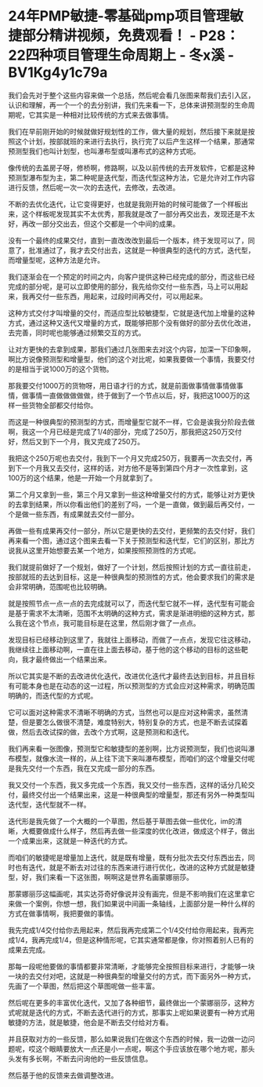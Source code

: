 # 24年PMP敏捷-零基础pmp项目管理敏捷部分精讲视频，免费观看！ - P28：22四种项目管理生命周期上 - 冬x溪 - BV1Kg4y1c79a

我们会先对于整个这些内容来做一个总括，然后呢会看几张图来帮我们去引入区，认识和理解，再一个一个的去分别讲，我们先来看一下，总体来讲预测型的生命周期呢，它其实是一种相对比较传统的方式来去做事情。

我们在早前刚开始的时候就做好规划性的工作，做大量的规划，然后接下来就是按照这个计划，按部就班的来进行去执行，执行完了以后产生这样一个结果，那通常预测型我们也叫计划型，也叫瀑布型或叫瀑布式的这种方式呃。

像传统的去盖房子呀，修桥啊，修路啊，以及以前传统的去开发软件，它都是这种预测型瀑布型为主，第二种呢是迭代型，而迭代型这种方法，它是允许对工作内容进行反馈，然后呢一次一次的去迭代，去修改，去改进。

不断的去优化迭代，让它变得更好，也就是我刚开始的时候可能做了一个样板出来，这个样板呢发现其实不太优秀，那我就是改了一部分再交出去，发现还是不太好，再改一部分交出去，但这个交都是一个中间的成果。

没有一个最终的成果交付，直到一直改改改到最后一个版本，终于发现可以了，同意了，批准通过了，我才去交付出去，这就是一种很典型的迭代的方式，迭代型，而增量型呢，这种方法是允许。

我们逐渐会在一个预定的时间之内，向客户提供这种已经完成的部分，而这些已经完成的部分呢，是可以立即使用的部分，我先给你交付一些东西，马上可以用起来，我再交付一些东西，用起来，过段时间再交付，可以用起来。

这种方式交付才叫增量的交付，而适应型比较敏捷型，它就是迭代加上增量的这种方式，通过这种又迭代又增量的方式，既能够把那个没有做好的部分去优化改进，去完善，同时呢也能够通过频繁交互的方式。

让对方更快的去拿到成果，那我们通过几张图来去对这个内容，加深一下印象啊，啊比方说像预测型和增量型，他们的这个对比呢，如果我要做一个事情，我要交付的是相当于说1000万的这个货物。

那我要交付1000万的货物呀，用日语才行的方式，就是前面做事情做事情做事情，做事情一直做做做做做，终于做到了一个节点以后，好，我把这1000万的这样一些货物全部都交付给你。

而这是一种很典型的预测型的方式，而增量型它就不一样，它会是诶我分阶段去做啊，我这一个月已经是完成了1/4的部分，完成了250万，那我把这250万交付好，然后又到下一个月，我又完成了250万。

我把这个250万呢也去交付，我到下一个月又完成250万，我要再一次去交付，再到下一个月我又去交付，这样的话，对方他不是等到第四个月才一次性拿到，这100万的这个结果，他是一开始一个月就拿到了。

第二个月又拿到一些，第三个月又拿到一些这种增量交付的方式，能够让对方更快的去拿到结果，所以你看出他们的差别了吗，一个是一直做，做到最后再交付，一个是做一些东西，有成果就去交付一部分。

再做一些有成果再交付一部分，所以它是更快的去交付，更频繁的去交付好，我们再来看一个图，通过这个图来去看一下关于预测型和迭代型，它们的区别，那比方说我从这里开始想要去某一个地方，如果按照预测性的方式呢。

我们就提前做好了一个规划，做好了一个计划，然后按照计划的方式一直往前走，按部就班的去达到目标，这是一种很典型的预测性的方式，他会要求我们的需求是会非常明确，范围呢也比较明确。

就是按照节点一点一点的去完成就可以了，而迭代型它就不一样，迭代型有可能会是基于需求不太清晰，范围不太明确的这种方式，需求是渐进明细的这种方式，那么我在这个节点，我可能目标是在这里，然后刚才做了一点点。

发现目标已经移动到这里了，我就往上面移动，而做了一点点，发现它往这移动，我继续往上面移动啊，一直在往上面去移动，基于他的这个移动的目标的这些靶向，我才最终做出一个结果出来。

所以它其实是不断的去改进优化迭代，改进优化迭代才最终去达到目标，并且目标有可能本身也是在动态的这一过程，所以预测型的方式会应对这种需求，明确范围明确的，而迭代型的方式呢。

它可以面对这种需求不清晰不明确的方式，当然也可以是应对这种需求，虽然清楚，但是要怎么做很不清楚，难度特别大，特别复杂的方式，也是不断去试探着做，然后去改试探的做，去改个方式啊，这是预测和和迭代。

我们再来看一张图像，预测型它和敏捷型的差别啊，比方说预测型，我们也说叫瀑布模型，就像水流一样的，从上往下流下来叫瀑布模型，而咱们的这个增量交付呢是我先交付一个东西，我在又完成一部分的东西。

我又交付一个东西，我又多完成一个东西，我又交付一些东西，这样的话分几轮交付，最终交付出一个结果出来，这是一种很典型的增量型，那还有另外一种类型叫迭代型，迭代型就不一样。

迭代形是我先做了一个大概的一个草图，然后基于草图去做一些优化，im的清晰，大概要做成什么样子，然后再去做一些深度的优化改进，做成这个样子，做出一个成果出来，这就是一种迭代的方式。

而咱们的敏捷呢是增量加上迭代，就是既有增量，既有分批次去交付东西出去，同时也有迭代，就是不断去对过往的东西来进行进行优化，改进的这种方式就是敏捷型，好，我们来看一下这张图，啊啊这是世界名画蒙娜丽莎。

那蒙娜丽莎这幅画呢，其实达芬奇好像说并没有画完，但是不影响我们在这里拿它来做一个案例，你想一想，我们如果说中间画一条轴线，上面部分是一种什么样的方式在做事情啊，我把要做的事情。

我先完成1/4交付给你去用起来，然后我再完成第二个1/4交付给你用起来，我再完成1/4，我再完成1/4，但是这种情形呢，它其实通常都是像，你对照着别人已有的成果去完成。

那每一段呢他要做的事情都要非常清晰，才能够完全按照目标来进行，才能够一块一块的去交付对吧，这就是一种很典型的增量交付的方式，而下面另外一种方式，先画了一个草图，然后把这个草图呢做一些丰富。

然后呢在更多的丰富优化迭代，又加了各种细节，最终做出一个蒙娜丽莎，这种方式呢就是迭代的方式，不断去迭代进行的方式，那事实上呢如果说要有一种方式用敏捷的方法，就是敏捷，他会是不断去交付给对方看。

并且获取对方的一些反馈，那么如果说我们在做这个东西的时候，我一边做一边问题呢，哎这个眼睛要放大一点还是小一点呢，啊这个手应该放在哪个地方呢，那头头发有多长啊，不断去问询他的一些反馈信息。

然后基于他的反馈来去做调整改进。